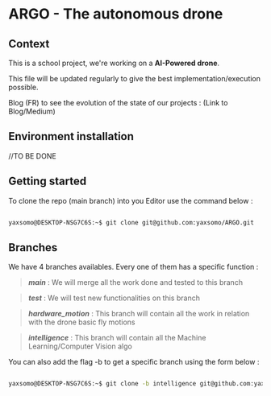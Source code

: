 # ARGO - The autonomous drone


## Context 

This is a school project, we're working on a **AI-Powered drone**.

This file will be updated regularly to give the best implementation/execution possible.

Blog (FR) to see the evolution of the state of our projects : (Link to Blog/Medium)

## Environment installation

//TO BE DONE

## Getting started

To clone the repo (main branch) into you Editor use the command below :

```bash

yaxsomo@DESKTOP-NSG7C6S:~$ git clone git@github.com:yaxsomo/ARGO.git

```

## Branches

We have 4 branches availables. Every one of them has a specific function :

> ***main*** : We will merge all the work done and tested to this branch

> ***test*** : We will test new functionalities on this branch

> ***hardware_motion*** : This branch will contain all the work in relation with the drone basic fly motions

> ***intelligence*** : This branch will contain all the Machine Learning/Computer Vision algo

You can also add the flag -b to get a specific branch using the form below :

```bash

yaxsomo@DESKTOP-NSG7C6S:~$ git clone -b intelligence git@github.com:yaxsomo/ARGO.git

```

